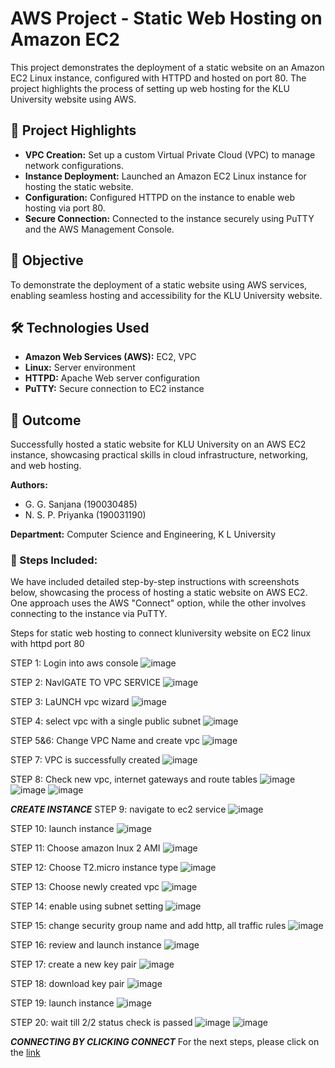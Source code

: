 # AWS Project - Static Web Hosting on Amazon EC2
This project demonstrates the deployment of a static website on an Amazon EC2 Linux instance, configured with HTTPD and hosted on port 80. The project highlights the process of setting up web hosting for the KLU University website using AWS.

## 🚀 Project Highlights
- **VPC Creation:** Set up a custom Virtual Private Cloud (VPC) to manage network configurations.
- **Instance Deployment:** Launched an Amazon EC2 Linux instance for hosting the static website.
- **Configuration:** Configured HTTPD on the instance to enable web hosting via port 80.
- **Secure Connection:** Connected to the instance securely using PuTTY and the AWS Management Console.

## 🎯 Objective
To demonstrate the deployment of a static website using AWS services, enabling seamless hosting and accessibility for the KLU University website.

## 🛠 Technologies Used
- **Amazon Web Services (AWS):** EC2, VPC
- **Linux:** Server environment
- **HTTPD:** Apache Web server configuration
- **PuTTY:** Secure connection to EC2 instance

## 🌟 Outcome
Successfully hosted a static website for KLU University on an AWS EC2 instance, showcasing practical skills in cloud infrastructure, networking, and web hosting.

**Authors:**
- G. G. Sanjana (190030485)
- N. S. P. Priyanka (190031190)

**Department:** Computer Science and Engineering, K L University

### 📂 Steps Included:
We have included detailed step-by-step instructions with screenshots below, showcasing the process of hosting a static website on AWS EC2. One approach uses the AWS "Connect" option, while the other involves connecting to the instance via PuTTY.  

Steps for static web hosting to connect kluniversity website on EC2 linux with httpd port 80

STEP 1: Login into aws console
![image](https://github.com/user-attachments/assets/71ab52b4-8763-4220-aa44-ce194e65c1f5)

STEP 2: NavIGATE TO VPC SERVICE
![image](https://github.com/user-attachments/assets/939988a6-de9d-446c-90ce-c954f9a0286f)

STEP 3: LaUNCH vpc wizard
![image](https://github.com/user-attachments/assets/a816e1e1-6469-4f3f-8e9f-9f4dcd2ae751)

STEP 4: select vpc with a single public subnet
![image](https://github.com/user-attachments/assets/5585b344-d70e-481b-97bd-94470ab2df9f)

STEP 5&6: Change VPC Name and create vpc
![image](https://github.com/user-attachments/assets/a3db6bf9-fe70-4cd8-a15e-2635fc57f566)

STEP 7: VPC is successfully created 
![image](https://github.com/user-attachments/assets/662ede96-5cc3-47f7-a84b-2d2586475766)

STEP 8: Check new vpc, internet gateways and route tables
![image](https://github.com/user-attachments/assets/d68df6b1-d045-4461-8007-6ce365dfa108)
![image](https://github.com/user-attachments/assets/c7720901-5212-43b4-bb34-dac7209ca7f7)
![image](https://github.com/user-attachments/assets/4fb40f7d-ba84-4e4b-8da2-9429b3fdc599)



***CREATE INSTANCE***
STEP 9: navigate to ec2 service 
![image](https://github.com/user-attachments/assets/0560b002-3dea-43d2-83aa-d75646d3a420)

STEP 10: launch instance 
![image](https://github.com/user-attachments/assets/103ff228-6756-435b-a5ad-b014c06ecd05)

STEP 11: Choose amazon lnux 2 AMI 
![image](https://github.com/user-attachments/assets/c943c9b2-c0e7-4889-928a-6b1f2a54dd00)

STEP 12: Choose T2.micro instance type
![image](https://github.com/user-attachments/assets/76552e42-3e16-49cb-95e1-b4c7fb692ef5)

STEP 13: Choose newly created vpc
![image](https://github.com/user-attachments/assets/ed264bdc-8687-42bf-8ab4-a58f2cea6feb)

STEP 14: enable using subnet setting
![image](https://github.com/user-attachments/assets/e0024c42-52d1-44e6-811e-aafa8b66b557)

STEP 15: change security group name and add http, all traffic rules
![image](https://github.com/user-attachments/assets/a700b37c-82fd-4520-83aa-1cfe7c623ea3)

STEP 16: review and launch instance
![image](https://github.com/user-attachments/assets/bf725244-ad91-46b4-9201-ad37113688d4)

STEP 17: create a new key pair
![image](https://github.com/user-attachments/assets/ad835079-dd82-4b95-a092-631679a61612)

STEP 18: download key pair
![image](https://github.com/user-attachments/assets/f595a617-2146-4c0a-b28a-a473cb781393)

STEP 19: launch instance
![image](https://github.com/user-attachments/assets/80746533-c879-4cbf-8e5a-3ccd3db2285c)

STEP 20: wait till 2/2 status check is passed
![image](https://github.com/user-attachments/assets/ad1a6e78-14f4-47dd-96b9-88f1d003bd5d)
![image](https://github.com/user-attachments/assets/0e5219fc-5993-4142-9210-703c01205493)


***CONNECTING BY CLICKING CONNECT***
For the next steps, please click on the [link](https://github.com/aws-project-klu/static-web-hosting/blob/main/clicking-connect.md)

